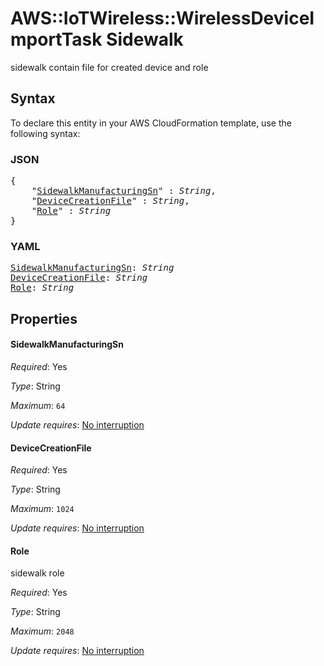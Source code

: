 # AWS::IoTWireless::WirelessDeviceImportTask Sidewalk

sidewalk contain file for created device and role

## Syntax

To declare this entity in your AWS CloudFormation template, use the following syntax:

### JSON

<pre>
{
    "<a href="#sidewalkmanufacturingsn" title="SidewalkManufacturingSn">SidewalkManufacturingSn</a>" : <i>String</i>,
    "<a href="#devicecreationfile" title="DeviceCreationFile">DeviceCreationFile</a>" : <i>String</i>,
    "<a href="#role" title="Role">Role</a>" : <i>String</i>
}
</pre>

### YAML

<pre>
<a href="#sidewalkmanufacturingsn" title="SidewalkManufacturingSn">SidewalkManufacturingSn</a>: <i>String</i>
<a href="#devicecreationfile" title="DeviceCreationFile">DeviceCreationFile</a>: <i>String</i>
<a href="#role" title="Role">Role</a>: <i>String</i>
</pre>

## Properties

#### SidewalkManufacturingSn

_Required_: Yes

_Type_: String

_Maximum_: <code>64</code>

_Update requires_: [No interruption](https://docs.aws.amazon.com/AWSCloudFormation/latest/UserGuide/using-cfn-updating-stacks-update-behaviors.html#update-no-interrupt)

#### DeviceCreationFile

_Required_: Yes

_Type_: String

_Maximum_: <code>1024</code>

_Update requires_: [No interruption](https://docs.aws.amazon.com/AWSCloudFormation/latest/UserGuide/using-cfn-updating-stacks-update-behaviors.html#update-no-interrupt)

#### Role

sidewalk role

_Required_: Yes

_Type_: String

_Maximum_: <code>2048</code>

_Update requires_: [No interruption](https://docs.aws.amazon.com/AWSCloudFormation/latest/UserGuide/using-cfn-updating-stacks-update-behaviors.html#update-no-interrupt)
